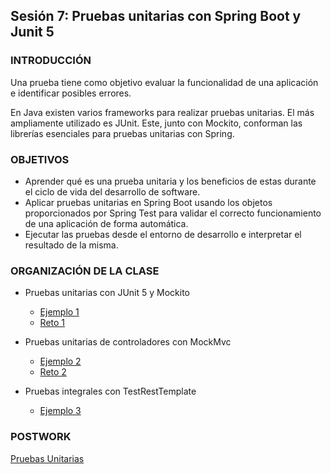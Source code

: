 
## Sesión 7: Pruebas unitarias con Spring Boot y Junit 5

### INTRODUCCIÓN
Una prueba tiene como objetivo evaluar la funcionalidad de una aplicación e identificar posibles errores.

En Java existen varios frameworks para realizar pruebas unitarias. El más ampliamente utilizado es JUnit. Este, junto con Mockito, conforman las librerías esenciales para pruebas unitarias con Spring.


### OBJETIVOS
- Aprender qué es una prueba unitaria y los beneficios de estas durante el ciclo de vida del desarrollo de software.
- Aplicar pruebas unitarias en Spring Boot usando los objetos proporcionados por Spring Test para validar el correcto funcionamiento de una aplicación de forma automática.
- Ejecutar las pruebas desde el entorno de desarrollo e interpretar el resultado de la misma.


### ORGANIZACIÓN DE LA CLASE
- Pruebas unitarias con JUnit 5 y Mockito
  - [Ejemplo 1](Ejemplo-01)
  - [Reto 1](Reto-01)

- Pruebas unitarias de controladores con MockMvc
  - [Ejemplo 2](Ejemplo-02)
  - [Reto 2](Reto-02)

-  Pruebas integrales con TestRestTemplate
    - [Ejemplo 3](Ejemplo-03)


### POSTWORK

[Pruebas Unitarias](Postwork)